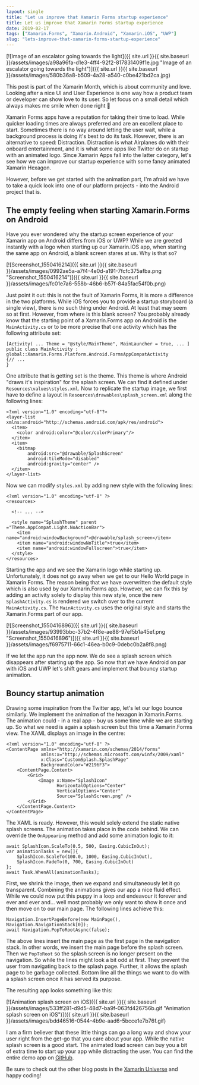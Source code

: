 ```yaml
---
layout: single
title: "Let us improve that Xamarin Forms startup experience"
title: Let us improve that Xamarin Forms startup experience
date: 2019-02-17
tags: ["Xamarin.Forms", "Xamarin.Android", "Xamarin.iOS", "UWP"]
slug: "lets-improve-that-xamarin-forms-startup-experience"
---
```


[![Image of an escalator going towards the light]({{ site.url }}{{ site.baseurl }}/assets/images/a98a96fa-d1e3-4ff4-92f2-817831409f1e.jpg "Image of an escalator going towards the light")]({{ site.url }}{{ site.baseurl }}/assets/images/580b36a8-b509-4a28-a540-c0be421bd2ca.jpg)

This post is part of the Xamarin Month, which is about community and love. Looking after a nice UI and User Experience is one way how a product team or developer can show love to its user. So let focus on a small detail which always makes me smile when done right 🙂

Xamarin Forms apps have a reputation for taking their time to load. While quicker loading times are always preferred and are an excellent place to start. Sometimes there is no way around letting the user wait, while a background process is doing it's best to do its task. However, there is an alternative to speed: Distraction. Distraction is what Airplanes do with their onboard entertainment, and it is what some apps like Twitter do on startup with an animated logo. Since Xamarin Apps fall into the latter category, let's see how we can improve our startup experience with some fancy animated Xamarin Hexagon.

However, before we get started with the animation part, I'm afraid we have to take a quick look into one of our platform projects - into the Android project that is.

## The empty feeling when starting Xamarin.Forms on Android

Have you ever wondered why the startup screen experience of your Xamarin app on Android differs from iOS or UWP? While we are greeted instantly with a logo when starting up our Xamarin.iOS app, when starting the same app on Android, a blank screen stares at us. Why is that so?

[![Screenshot_1550416214]({{ site.url }}{{ site.baseurl }}/assets/images/0992ae5a-a7f4-4e0d-a191-7fcfc375afba.png "Screenshot_1550416214")]({{ site.url }}{{ site.baseurl }}/assets/images/fc01e7a6-558b-46b6-b57f-84a5fac54f0b.png)

Just point it out: this is not the fault of Xamarin Forms, it is more a difference in the two platforms. While iOS forces you to provide a startup storyboard (a single view), there is no such thing under Android. At least that may seem so at first. However, from where is this blank screen? You probably already know that the starting point of a Xamarin.Forms app on Android is the `MainActivity.cs` or to be more precise that one activity which has the following attribute set:


    [Activity( ... Theme = "@style/MainTheme", MainLauncher = true, ... ]
    public class MainActivity : global::Xamarin.Forms.Platform.Android.FormsAppCompatActivity
    {// ...
    }


One attribute that is getting set is the theme. This theme is where Android "draws it's inspiration" for the splash screen. We can find it defined under `Resources\values\styles.xml`. Now to replicate the startup image, we first have to define a layout in `Resources\drawables\splash_screen.xml` along the following lines:


    <?xml version="1.0" encoding="utf-8"?>
    <layer-list xmlns:android="http://schemas.android.com/apk/res/android">
      <item>
        <color android:color="@color/colorPrimary"/>
      </item>
      <item>
        <bitmap
            android:src="@drawable/SplashScreen"
            android:tileMode="disabled"
            android:gravity="center" />
      </item>
    </layer-list>


Now we can modify `styles.xml` by adding new style with the following lines:


    <?xml version="1.0" encoding="utf-8" ?>
    <resources>
    
      <!-- ... -->
    
      <style name="SplashTheme" parent ="Theme.AppCompat.Light.NoActionBar">
        <item name="android:windowBackground">@drawable/splash_screen</item>
        <item name="android:windowNoTitle">true</item>
        <item name="android:windowFullscreen">true</item>
      </style>
    </resources>


Starting the app and we see the Xamarin logo while starting up. Unfortunately, it does not go away when we get to our Hello World page in Xamarin Forms. The reason being that we have overwritten the default style which is also used by our Xamarin.Forms app. However, we can fix this by adding an activity solely to display this new style, once the new `SplashActivity.cs` is rendered we switch over to the current `MainActivity.cs`. The `MainActivity.cs` uses the original style and starts the Xamarin.Forms part of our app.

[![Screenshot_1550416896]({{ site.url }}{{ site.baseurl }}/assets/images/93993bbc-37b2-4f8e-ae88-97ef5b1a45ef.png "Screenshot_1550416896")]({{ site.url }}{{ site.baseurl }}/assets/images/f6975711-66c1-46ea-b0c9-0debc0b2a8f8.png)

If we let the app run the app now. We do see a splash screen which disappears after starting up the app. So now that we have Android on par with iOS and UWP let's shift gears and implement that bouncy startup animation.

## Bouncy startup animation

Drawing some inspiration from the Twitter app, let's let our logo bounce similarly. We implement the animation of the hexagon in Xamarin.Forms. The animation could - in a real app - buy us some time while we are starting up. So what we need is again a splash screen but this time a Xamarin.Forms view. The XAML displays an image in the centre:


    <?xml version="1.0" encoding="utf-8" ?>
    <ContentPage xmlns="http://xamarin.com/schemas/2014/forms"
                 xmlns:x="http://schemas.microsoft.com/winfx/2009/xaml"
                 x:Class="CustomSplash.SplashPage"
                 BackgroundColor="#2196F3">
        <ContentPage.Content>
            <Grid>
                <Image x:Name="SplashIcon"
                       HorizontalOptions="Center"
                       VerticalOptions="Center"
                       Source="SplashScreen.png" />
            </Grid>
        </ContentPage.Content>
    </ContentPage>


The XAML is ready. However, this would solely extend the static native splash screens. The animation takes place in the code behind. We can override the `OnAppearing` method and add some animation logic to it:


    await SplashIcon.ScaleTo(0.5, 500, Easing.CubicInOut);
    var animationTasks = new[]{
        SplashIcon.ScaleTo(100.0, 1000, Easing.CubicInOut),
        SplashIcon.FadeTo(0, 700, Easing.CubicInOut)
    };
    await Task.WhenAll(animationTasks);


First, we shrink the image, then we expand and simultaneously let it go transparent. Combining the animations gives our app a nice fluid effect. While we could now put this puppy in a loop and endeavour it forever and ever and ever and... well most probably we only want to show it once and then move on to our main page. The following lines achieve this:


    Navigation.InsertPageBefore(new MainPage(), Navigation.NavigationStack[0]);
    await Navigation.PopToRootAsync(false);


The above lines insert the main page as the first page in the navigation stack. In other words, we insert the main page before the splash screen. Then we `PopToRoot` so the splash screen is no longer present on the navigation. So while the lines might look a bit odd at first. They prevent the user from navigating back to the splash page. Further, it allows the splash page to be garbage collected. Bottom line all the things we want to do with a splash screen once it has served its purpose.

The resulting app looks something like this:

[![Animation splash screen on iOS]({{ site.url }}{{ site.baseurl }}/assets/images/533ff281-d9d5-48d7-ba9f-063fd426756b.gif "Animation splash screen on iOS")]({{ site.url }}{{ site.baseurl }}/assets/images/bdd46516-0544-4b9e-aad6-5bcce1e7b76f.gif)

I am a firm believer that these little things can go a long way and show your user right from the get-go that you care about your app. While the native splash screen is a good start. The animated load screen can buy you a bit of extra time to start up your app while distracting the user. You can find the entire demo app on [GitHub](https://github.com/mallibone/LaunchExperience).

Be sure to check out the other blog posts in the [Xamarin Universe](https://luismts.com/blog/xamarin/xamarin-month-february-2019/) and happy coding!
